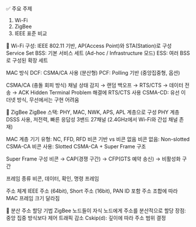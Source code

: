 ✅ 주요 주제
1. Wi-Fi
2. ZigBee
3. IEEE 표준 비교

📡 Wi-Fi
구성: IEEE 802.11 기반, AP(Access Point)와 STA(Station)로 구성
Service Set
BSS: 기본 서비스 세트 (Ad-hoc / Infrastructure 모드)
ESS: 여러 BSS로 구성된 확장 세트

MAC 방식
DCF: CSMA/CA 사용 (분산형)
PCF: Polling 기반 (중앙집중형, 옵션)

CSMA/CA (충돌 회피 방식)
채널 상태 감지 → 랜덤 백오프 → RTS/CTS → 데이터 전송 → ACK
Hidden Terminal Problem 해결에 RTS/CTS 사용
CSMA-CD: 유선 이더넷 방식, 무선에서는 구현 어려움

📶 ZigBee
ZigBee 스택: PHY, MAC, NWK, APS, APL 계층으로 구성
PHY 계층
DSSS 사용, 저전력, 빠른 응답성
3밴드 27채널 (2.4GHz에서 Wi-Fi와 간섭 채널 존재)

MAC 계층
기기 유형: NC, FFD, RFD
비콘 기반 vs 비콘 없음
비콘 없음: Non-slotted CSMA-CA
비콘 사용: Slotted CSMA-CA + Super Frame 구조

Super Frame 구성
비콘 → CAP(경쟁 구간) → CFP(GTS 예약 송신) → 비활성화 구간

프레임 종류
비콘, 데이터, 확인, 명령 프레임

주소 체계
IEEE 주소 (64bit), Short 주소 (16bit), PAN ID 포함
주소 조합에 따라 MAC 프레임 크기 달라짐

🧮 분산 주소 할당 기법
ZigBee 노드들이 자식 노드에게 주소를 분산적으로 할당
장점: 중앙 집중 방식보다 제어 트래픽 감소
Cskip(d): 깊이에 따라 주소 범위 결정
